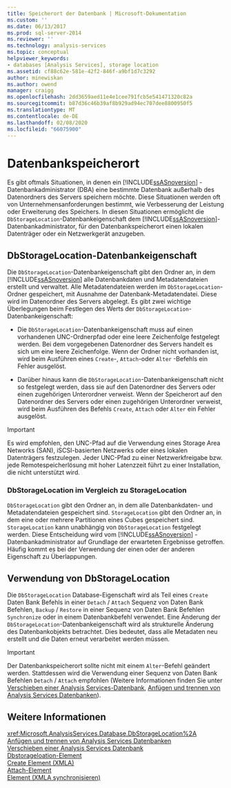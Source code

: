 ```yaml
---
title: Speicherort der Datenbank | Microsoft-Dokumentation
ms.custom: ''
ms.date: 06/13/2017
ms.prod: sql-server-2014
ms.reviewer: ''
ms.technology: analysis-services
ms.topic: conceptual
helpviewer_keywords:
- databases [Analysis Services], storage location
ms.assetid: cf88c62e-581e-42f2-846f-a9bf1d7c3292
author: minewiskan
ms.author: owend
manager: craigg
ms.openlocfilehash: 2dd3659aed11e4e1cee791fcb5e541471320c82a
ms.sourcegitcommit: b87d36c46b39af8b929ad94ec707dee8800950f5
ms.translationtype: MT
ms.contentlocale: de-DE
ms.lasthandoff: 02/08/2020
ms.locfileid: "66075900"
---
```

# <a name="database-storage-location"></a>Datenbankspeicherort
  Es gibt oftmals Situationen, in denen ein [!INCLUDE[ssASnoversion](../../includes/ssasnoversion-md.md)] -Datenbankadministrator (DBA) eine bestimmte Datenbank außerhalb des Datenordners des Servers speichern möchte. Diese Situationen werden oft von Unternehmensanforderungen bestimmt, wie Verbesserung der Leistung oder Erweiterung des Speichers. In diesen Situationen ermöglicht die `DbStorageLocation`-Datenbankeigenschaft dem [!INCLUDE[ssASnoversion](../../includes/ssasnoversion-md.md)]-Datenbankadministrator, für den Datenbankspeicherort einen lokalen Datenträger oder ein Netzwerkgerät anzugeben.  
  
## <a name="dbstoragelocation-database-property"></a>DbStorageLocation-Datenbankeigenschaft  
 Die `DbStorageLocation`-Datenbankeigenschaft gibt den Ordner an, in dem [!INCLUDE[ssASnoversion](../../includes/ssasnoversion-md.md)] alle Datenbankdaten und Metadatendateien erstellt und verwaltet. Alle Metadatendateien werden im `DbStorageLocation`-Ordner gespeichert, mit Ausnahme der Datenbank-Metadatendatei. Diese wird im Datenordner des Servers abgelegt. Es gibt zwei wichtige Überlegungen beim Festlegen des Werts der `DbStorageLocation`-Datenbankeigenschaft:  
  
-   Die `DbStorageLocation`-Datenbankeigenschaft muss auf einen vorhandenen UNC-Ordnerpfad oder eine leere Zeichenfolge festgelegt werden. Bei dem vorgegebenen Datenordner des Servers handelt es sich um eine leere Zeichenfolge. Wenn der Ordner nicht vorhanden ist, wird beim Ausführen eines `Create`-, `Attach`-oder `Alter` -Befehls ein Fehler ausgelöst.  
  
-   Darüber hinaus kann die `DbStorageLocation`-Datenbankeigenschaft nicht so festgelegt werden, dass sie auf den Datenordner des Servers oder einen zugehörigen Unterordner verweist. Wenn der Speicherort auf den Datenordner des Servers oder einen zugehörigen Unterordner verweist, wird beim Ausführen des Befehls `Create`, `Attach` oder `Alter` ein Fehler ausgelöst.  
  
> [!IMPORTANT]  
>  Es wird empfohlen, den UNC-Pfad auf die Verwendung eines Storage Area Networks (SAN), iSCSI-basierten Netzwerks oder eines lokalen Datenträgers festzulegen. Jeder UNC-Pfad zu einer Netzwerkfreigabe bzw. jede Remotespeicherlösung mit hoher Latenzzeit führt zu einer Installation, die nicht unterstützt wird.  
  
### <a name="dbstoragelocation-compared-to-storagelocation"></a>DbStorageLocation im Vergleich zu StorageLocation  
 
  `DbStorageLocation` gibt den Ordner an, in dem alle Datenbankdaten- und Metadatendateien gespeichert sind. `StorageLocation` gibt den Ordner an, in dem eine oder mehrere Partitionen eines Cubes gespeichert sind. 
  `StorageLocation` kann unabhängig von `DbStorageLocation` festgelegt werden. Diese Entscheidung wird vom [!INCLUDE[ssASnoversion](../../includes/ssasnoversion-md.md)] -Datenbankadministrator auf Grundlage der erwarteten Ergebnisse getroffen. Häufig kommt es bei der Verwendung der einen oder der anderen Eigenschaft zu Überlappungen.  
  
## <a name="dbstoragelocation-usage"></a>Verwendung von DbStorageLocation  
 Die `DbStorageLocation` Database-Eigenschaft wird als Teil eines `Create` Daten Bank Befehls in einer `Detach` / `Attach` Sequenz von Daten Bank Befehlen, `Backup` / `Restore` in einer Sequenz von Daten Bank Befehlen `Synchronize` oder in einem Datenbankbefehl verwendet. Eine Änderung der `DbStorageLocation`-Datenbankeigenschaft wird als strukturelle Änderung des Datenbankobjekts betrachtet. Dies bedeutet, dass alle Metadaten neu erstellt und die Daten erneut verarbeitet werden müssen.  
  
> [!IMPORTANT]  
>  Der Datenbankspeicherort sollte nicht mit einem `Alter`-Befehl geändert werden. Stattdessen wird die Verwendung einer Sequenz von Daten Bank Befehlen `Detach` / `Attach` empfohlen (Weitere Informationen finden Sie unter [Verschieben einer Analysis Services-Datenbank](move-an-analysis-services-database.md), [Anfügen und trennen von Analysis Services Datenbanken](attach-and-detach-analysis-services-databases.md)).  
  
## <a name="see-also"></a>Weitere Informationen  
 <xref:Microsoft.AnalysisServices.Database.DbStorageLocation%2A>   
 [Anfügen und trennen von Analysis Services Datenbanken](attach-and-detach-analysis-services-databases.md)   
 [Verschieben einer Analysis Services Datenbank](move-an-analysis-services-database.md)   
 [Dbstorageloation-Element](https://docs.microsoft.com/bi-reference/xmla/xml-elements-properties/dbstoragelocation-element)   
 [Create Element &#40;XMLA&#41;](https://docs.microsoft.com/bi-reference/xmla/xml-elements-commands/create-element-xmla)   
 [Attach-Element](https://docs.microsoft.com/bi-reference/xmla/xml-elements-commands/attach-element)   
 [Element &#40;XMLA synchronisieren&#41;](https://docs.microsoft.com/bi-reference/xmla/xml-elements-commands/synchronize-element-xmla)  
  
  
